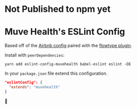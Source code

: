 # Not Published to npm yet

# Muve Health's ESLint Config

Based off of the [Airbnb config](https://github.com/airbnb/javascript) paired
with the [flowtype plugin](https://github.com/gajus/eslint-plugin-flowtype).

Install with `peerDependencies`:

```
yarn add eslint-config-muvehealth babel-eslint eslint -DE
```

In your `package.json` file extend this configuration.


```json
"eslintConfig": {
  "extends": "muvehealth"
}
```

:syringe:
